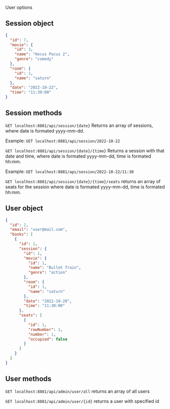 User options

## Session object

```json
{
  "id": 7,
  "movie": {
    "id": 3,
    "name": "Hocus Pocus 2",
    "genre": "comedy"
  },
  "room": {
    "id": 1,
    "name": "saturn"
  },
  "date": "2022-10-22",
  "time": "11:30:00"
}
```

## Session methods

`GET localhost:8881/api/session/{date}`
Returns an array of sessions,
where date is formated yyyy-mm-dd.

Example: `GET localhost:8881/api/session/2022-10-22`

`GET localhost:8881/api/session/{date}/{time}`
Returns a session with that date and time,
where date is formated yyyy-mm-dd,
time is formated hh:mm.

Example: `GET localhost:8881/api/session/2022-10-22/11:30`

`GET localhost:8881/api/session/{date}/{time}/seats`
returns an array of seats for the session
where date is formated yyyy-mm-dd,
time is formated hh:mm.

## User object

```json
{
  "id": 2,
  "email": "user@mail.com",
  "books": [
    {
      "id": 1,
      "session": {
        "id": 1,
        "movie": {
          "id": 1,
          "name": "Bullet Train",
          "genre": "action"
        },
        "room": {
          "id": 1,
          "name": "saturn"
        },
        "date": "2022-10-20",
        "time": "11:30:00"
      },
      "seats": [
        {
          "id": 1,
          "rowNumber": 1,
          "number": 1,
          "occupied": false
        }
      ]
    }
  ]
}
```

## User methods
`GET localhost:8881/api/admin/user/all`
returns an array of all users

`GET localhost:8881/api/admin/user/{id}`
returns a user with specified id
